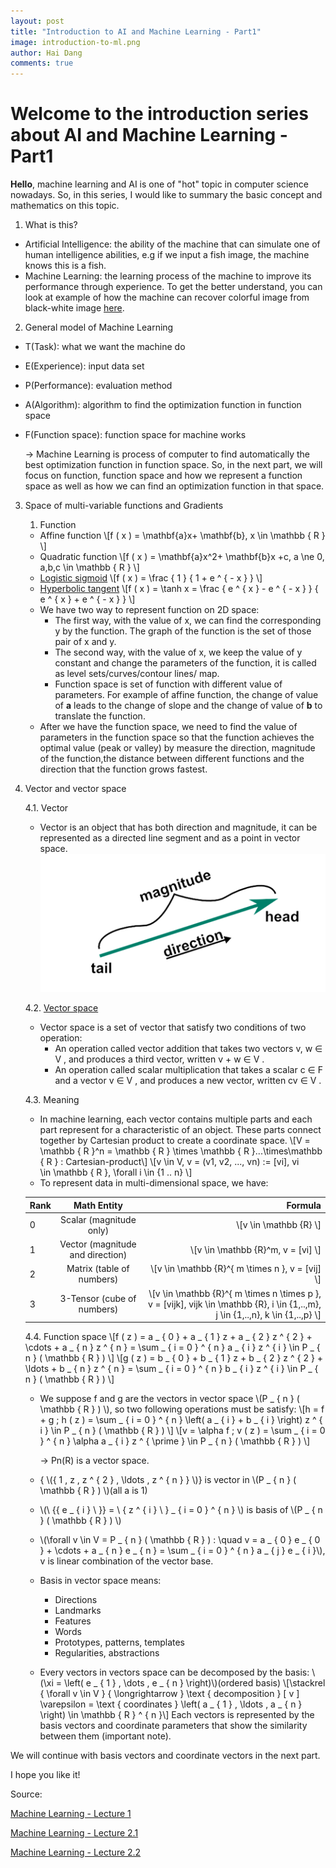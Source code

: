```yaml
---
layout: post
title: "Introduction to AI and Machine Learning - Part1"
image: introduction-to-ml.png
author: Hai Dang
comments: true
---
```

# Welcome to the introduction series about AI and Machine Learning - Part1

**Hello**, machine learning and AI is one of "hot" topic in computer science nowadays. So, in this series, I would like to summary the basic concept and mathematics on this topic. 
1. What is this?
 * Artificial Intelligence: the ability of the machine that can simulate one of human intelligence abilities, e.g if we input a fish image, the machine knows this is a fish. 
 * Machine Learning: the learning process of the machine to improve its performance through experience. To get the better understand, you can look at example of how the machine can recover colorful image from black-white image [here](https://www.facebook.com/curiousAI/videos/1431500110327587/?fref=mentions). 
2. General model of Machine Learning
* T(Task): what we want the machine do
* E(Experience): input data set
* P(Performance): evaluation method 
* A(Algorithm): algorithm to find the optimization function in function space
* F(Function space): function space for machine works

   -> Machine Learning is process of computer to find automatically the best optimization function in function space. So, in the next part, we will focus on function, function space and how we represent a function space as well as how we can find an optimization function in that space.
3. Space of multi-variable functions and Gradients
   1. Function
   * Affine function \\[f ( x ) = \mathbf{a}x+ \mathbf{b},  x \in \mathbb { R } \\] 
   * Quadratic function \\[f ( x ) = \mathbf{a}x^2+ \mathbf{b}x +c, a \ne 0, a,b,c \in \mathbb { R } \\] 
   * [Logistic sigmoid](https://en.wikipedia.org/wiki/Sigmoid_function)
   \\[f ( x ) = \frac { 1 } { 1 + e ^ { - x } } \\] 
   * [Hyperbolic tangent](https://en.wikipedia.org/wiki/Sigmoid_function)
   \\[f ( x ) = \tanh x = \frac { e ^ { x } - e ^ { - x } } { e ^ { x } + e ^ { - x } } \\] 
   * We have two way to represent function on 2D space:
     * The first way, with the value of x, we can find the corresponding y by the function. The graph of the function is the set of those pair of x and y. 
     * The second way, with the value of x, we keep the value of y constant and change the parameters of the function, it is called as level sets/curves/contour lines/ map. 
     * Function space is set of function with different value of parameters. For example of affine function,  the change of value of **a** leads to the change of slope and the change of value of **b** to translate the function. 
   * After we have the function space, we need to find the value of parameters in the function space so that the function achieves the optimal value (peak or valley) by measure the direction, magnitude of the function,the distance between different functions and the direction that the function grows fastest. 
4. Vector and vector space

   4.1. Vector
   * Vector is an object that has both direction and magnitude, it can be represented as a directed line segment and as a point in vector space. 
   ![color: white](../img/introduction-to-ml-vector.png)
   
   4.2. [Vector space](http://www.math.toronto.edu/gscott/WhatVS.pdf)
   * Vector space is a set of vector that satisfy two conditions of two operation:
     * An operation called vector addition that takes two vectors v, w ∈ V , and produces a third vector, written v + w ∈ V .
     * An operation called scalar multiplication that takes a scalar c ∈ F and a vector v ∈ V , and produces a new vector, written cv ∈ V .
     
   4.3. Meaning
   * In machine learning, each vector contains multiple parts and each part represent for a characteristic of an object. These parts connect together by Cartesian product to create a coordinate space.
   \\[V = \mathbb { R }^n = \mathbb { R } \times \mathbb { R }...\times\mathbb { R } : Cartesian-product\\] 
   \\[v \in V, v = (v1, v2, ..., vn) := [vi], vi \in \mathbb { R }, \forall i \in {1 .. n} \\] 
   * To represent data in multi-dimensional space, we have: 
   
   | Rank  | Math Entity                     | Formula  |
   | ----- |:-------------------------------:| -----:   | 
   | 0     | Scalar (magnitude only)         | \\[v \in \mathbb {R} \\]    |
   | 1     | Vector (magnitude and direction)| \\[v \in \mathbb {R}^m, v = [vi] \\]    |
   | 2     | Matrix (table of numbers)       | \\[v \in \mathbb {R}^{ m \times n }, v = [vij] \\]    |
   | 3     | 3-Tensor (cube of numbers)      | \\[v \in \mathbb {R}^{ m \times n \times p }, v = [vijk], vijk \in \mathbb {R}, i \in {1,..,m}, j \in {1,..,n}, k \in {1,..,p} \\]    |
   
   
   4.4. Function space
   \\[f ( z ) = a _ { 0 } + a _ { 1 } z + a _ { 2 } z ^ { 2 } + \cdots + a _ { n } z ^ { n } = \sum _ { i = 0 } ^ { n } a _ { i } z ^ { i } \in P _ { n } ( \mathbb { R } ) \\]
   \\[g ( z ) = b _ { 0 } + b _ { 1 } z + b _ { 2 } z ^ { 2 } + \ldots + b _ { n } z ^ { n } = \sum _ { i = 0 } ^ { n } b _ { i } z ^ { i } \in P _ { n } ( \mathbb { R } ) \\]
   * We suppose f and g are the vectors in vector space \\(P _ { n } ( \mathbb { R } ) \\), so two following operations must be satisfy: 
   \\[h = f + g ; h ( z ) = \sum _ { i = 0 } ^ { n } \left( a _ { i } + b _ { i } \right) z ^ { i } \in P _ { n } ( \mathbb { R } ) \\]
   \\[v = \alpha f ; v ( z ) = \sum _ { i = 0 } ^ { n } \alpha a _ { i } z ^ { \prime } \in P _ { n } ( \mathbb { R } ) \\]
   
     -> Pn(R) is a vector space.
   
   * { \\({ 1 , z , z ^ { 2 } , \ldots , z ^ { n } } \\)} is vector in \\(P _ { n } ( \mathbb { R } ) \\)(all a is 1)
   * \\(\ {\{ e _ { i } \ }\} = \ { z ^ { i } \ } _ { i = 0 } ^ { n } \\) is basis of \\(P _ { n } ( \mathbb { R } ) \\)
   * \\(\forall v \in V = P _ { n } ( \mathbb { R } ) : \quad v = a _ { 0 } e _ { 0 } + \cdots + a _ { n } e _ { n } = \sum _ { i = 0 } ^ { n } a _ { j } e _ { i }\\), v is linear combination of the vector base. 
   * Basis in vector space means:
     * Directions
     * Landmarks
     * Features
     * Words
     * Prototypes, patterns, templates
     * Regularities, abstractions
   * Every vectors in vectors space can be decomposed by the basis:  \\(\xi = \left( e _ { 1 } , \dots , e _ { n } \right)\\)(ordered basis)
   \\[\stackrel { \forall v \in V } { \longrightarrow } \text { decomposition } [ v ] \varepsilon = \text { coordinates } \left( a _ { 1 } , \ldots , a _ { n } \right) \in \mathbb { R } ^ { n }\\]
     Each vectors is represented by the basis vectors and coordinate parameters that show the similarity between them (important note).
     
We will continue with basis vectors and coordinate vectors in the next part.
  
I hope you like it!

Source: 

[Machine Learning - Lecture 1](https://www.facebook.com/curiousAI/videos/1431500110327587/?fref=mentions)

[Machine Learning - Lecture 2.1](https://www.facebook.com/curiousAI/videos/1443924629085135/?hc_location=ufi)

[Machine Learning - Lecture 2.2](https://www.facebook.com/curiousAI/videos/1443931999084398/?hc_location=ufi)
 
